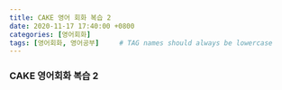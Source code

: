 ```yaml
---
title: CAKE 영어 회화 복습 2
date: 2020-11-17 17:40:00 +0800
categories: [영어회화]
tags: [영어회화, 영어공부]     # TAG names should always be lowercase
---
```


### CAKE 영어회화 복습 2